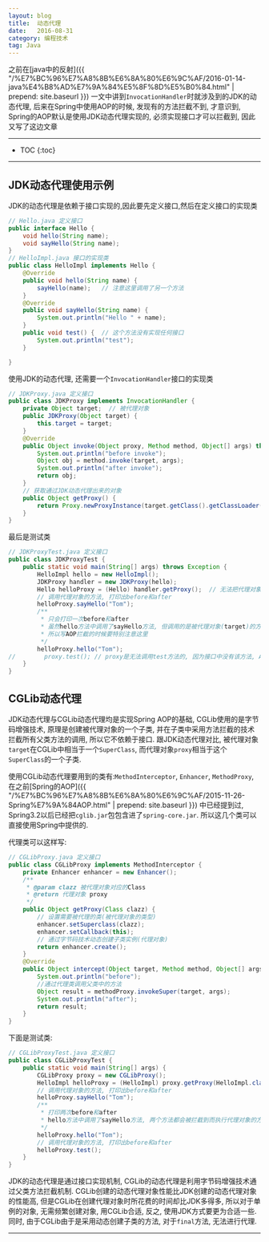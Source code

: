 ```yaml
---
layout: blog
title:  动态代理
date:   2016-08-31
category: 编程技术
tag: Java
---
```

之前在[java中的反射]({{ "/%E7%BC%96%E7%A8%8B%E6%8A%80%E6%9C%AF/2016-01-14-java%E4%B8%AD%E7%9A%84%E5%8F%8D%E5%B0%84.html" | prepend: site.baseurl }}) 一文中讲到`InvocationHandler`时就涉及到的JDK的动态代理, 后来在Spring中使用AOP的时候, 发现有的方法拦截不到, 才意识到, Spring的AOP默认是使用JDK动态代理实现的, 必须实现接口才可以拦截到, 因此又写了这边文章




*****

* TOC
{:toc}

*****

## JDK动态代理使用示例
JDK的动态代理是依赖于接口实现的,因此要先定义接口,然后在定义接口的实现类

~~~java
// Hello.java 定义接口
public interface Hello {
    void hello(String name);
    void sayHello(String name);
}
// HelloImpl.java 接口的实现类
public class HelloImpl implements Hello {
    @Override
    public void hello(String name) {
        sayHello(name);   // 注意这里调用了另一个方法
    }
    @Override
    public void sayHello(String name) {
        System.out.println("Hello " + name);
    }
    public void test() {  // 这个方法没有实现任何接口
        System.out.println("test");
    }

}
~~~
使用JDK的动态代理, 还需要一个`InvocationHandler`接口的实现类

~~~java
// JDKProxy.java 定义接口
public class JDKProxy implements InvocationHandler {
    private Object target;  // 被代理对象
    public JDKProxy(Object target) {
        this.target = target;
    }
    @Override
    public Object invoke(Object proxy, Method method, Object[] args) throws Throwable {
        System.out.println("before invoke");
        Object obj = method.invoke(target, args);
        System.out.println("after invoke");
        return obj;
    }
    // 获取通过JDK动态代理出来的对象
    public Object getProxy() {
        return Proxy.newProxyInstance(target.getClass().getClassLoader(), target.getClass().getInterfaces(), this);
    }
}
~~~
最后是测试类

~~~java
// JDKProxyTest.java 定义接口
public class JDKProxyTest {
    public static void main(String[] args) throws Exception {
        HelloImpl hello = new HelloImpl();
        JDKProxy handler = new JDKProxy(hello);
        Hello helloProxy = (Hello) handler.getProxy();  // 无法把代理对象转换成 HelloImpl
        // 调用代理对象的方法, 打印出before和after
        helloProxy.sayHello("Tom");
        /**
         * 只会打印一次before和after
         * 虽然hello方法中调用了sayHello方法, 但调用的是被代理对象(target)的方法, 而不是代理对象(proxy)的方法
         * 所以写AOP拦截的时候要特别注意这里
         */
        helloProxy.hello("Tom");
//        proxy.test(); // proxy是无法调用test方法的, 因为接口中没有该方法, AOP拦截的时候也需要注意
    }
}
~~~

## CGLib动态代理
JDK动态代理与CGLib动态代理均是实现Spring AOP的基础, CGLib使用的是字节码增强技术, 原理是创建被代理对象的一个子类, 并在子类中采用方法拦截的技术拦截所有父类方法的调用, 所以它不依赖于接口. 跟JDK动态代理对比, 被代理对象`target`在CGLib中相当于一个`SuperClass`, 而代理对象`proxy`相当于这个`SuperClass`的一个子类.

使用CGLib动态代理要用到的类有:`MethodInterceptor`, `Enhancer`, `MethodProxy`, 在之前[Spring的AOP]({{ "/%E7%BC%96%E7%A8%8B%E6%8A%80%E6%9C%AF/2015-11-26-Spring%E7%9A%84AOP.html" | prepend: site.baseurl }}) 中已经提到过, Spring3.2以后已经把`cglib.jar`包包含进了`spring-core.jar`. 所以这几个类可以直接使用Spring中提供的.

代理类可以这样写:

~~~java
// CGLibProxy.java 定义接口
public class CGLibProxy implements MethodInterceptor {
    private Enhancer enhancer = new Enhancer();
    /**
     * @param clazz 被代理对象对应的Class
     * @return 代理对象 proxy
     */
    public Object getProxy(Class clazz) {
        // 设置需要被代理的类(被代理对象的类型)
        enhancer.setSuperclass(clazz);
        enhancer.setCallback(this);
        // 通过字节码技术动态创建子类实例(代理对象)
        return enhancer.create();
    }
    @Override
    public Object intercept(Object target, Method method, Object[] args, MethodProxy methodProxy) throws Throwable {
        System.out.println("before");
        //通过代理类调用父类中的方法
        Object result = methodProxy.invokeSuper(target, args);
        System.out.println("after");
        return result;
    }
}
~~~

下面是测试类:

~~~java
// CGLibProxyTest.java 定义接口
public class CGLibProxyTest {
    public static void main(String[] args) {
        CGLibProxy proxy = new CGLibProxy();
        HelloImpl helloProxy = (HelloImpl) proxy.getProxy(HelloImpl.class);
        // 调用代理对象的方法, 打印出before和after
        helloProxy.sayHello("Tom");
        /**
         * 打印两次before和after
         * hello方法中调用了sayHello方法, 两个方法都会被拦截到而执行代理对象的方法
         */
        helloProxy.hello("Tom");
        // 调用代理对象的方法, 打印出before和after
        helloProxy.test();
    }
}
~~~


JDK的动态代理是通过接口实现机制, CGLib的动态代理是利用字节码增强技术通过父类方法拦截机制.
CGLib创建的动态代理对象性能比JDK创建的动态代理对象的性能高, 但是CGLib在创建代理对象时所花费的时间却比JDK多得多, 所以对于单例的对象, 无需频繁创建对象, 用CGLib合适, 反之, 使用JDK方式要更为合适一些. 同时, 由于CGLib由于是采用动态创建子类的方法, 对于`final`方法, 无法进行代理.

*****
